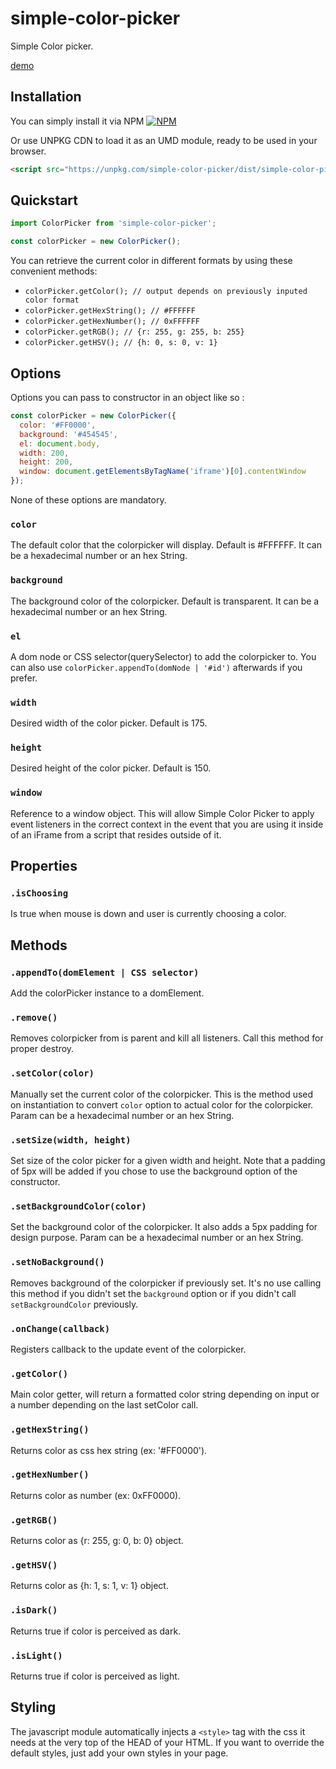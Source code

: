 # simple-color-picker

Simple Color picker.

[demo](https://superguigui.github.io/simple-color-picker)

## Installation
You can simply install it via NPM
[![NPM](https://nodei.co/npm/simple-color-picker.png)](https://nodei.co/npm/simple-color-picker/)

Or use UNPKG CDN to load it as an UMD module, ready to be used in your browser.
```html
<script src="https://unpkg.com/simple-color-picker/dist/simple-color-picker.umd.js"/>
```

## Quickstart
```javascript
import ColorPicker from 'simple-color-picker';

const colorPicker = new ColorPicker();
```

You can retrieve the current color in different formats by using these convenient methods: 
* `colorPicker.getColor(); // output depends on previously inputed color format`
* `colorPicker.getHexString(); // #FFFFFF`
* `colorPicker.getHexNumber(); // 0xFFFFFF`
* `colorPicker.getRGB(); // {r: 255, g: 255, b: 255}`
* `colorPicker.getHSV(); // {h: 0, s: 0, v: 1}`

## Options
Options you can pass to constructor in an object like so :
```javascript
const colorPicker = new ColorPicker({
  color: '#FF0000',
  background: '#454545',
  el: document.body,
  width: 200,
  height: 200,
  window: document.getElementsByTagName('iframe')[0].contentWindow
});
```

None of these options are mandatory.

### `color`
The default color that the colorpicker will display. Default is #FFFFFF. It can be a hexadecimal number or an hex String.

### `background`
The background color of the colorpicker. Default is transparent. It can be a hexadecimal number or an hex String.

### `el`
A dom node or CSS selector(querySelector) to add the colorpicker to. You can also use `colorPicker.appendTo(domNode | '#id')` afterwards if you prefer.

### `width`
Desired width of the color picker. Default is 175.

### `height`
Desired height of the color picker. Default is 150.

### `window`
Reference to a window object. This will allow Simple Color Picker to apply event listeners in the correct context in the event that you are using it inside of an iFrame from a script that resides outside of it.

## Properties

### `.isChoosing`
Is true when mouse is down and user is currently choosing a color.

## Methods

### `.appendTo(domElement | CSS selector)`
Add the colorPicker instance to a domElement.

### `.remove()`
Removes colorpicker from is parent and kill all listeners. Call this method for proper destroy.

### `.setColor(color)`
Manually set the current color of the colorpicker. This is the method used on instantiation to convert `color` option to actual color for the colorpicker. Param can be a hexadecimal number or an hex String.

### `.setSize(width, height)`
Set size of the color picker for a given width and height. Note that a padding of 5px will be added if you chose to use the background option of the constructor.

### `.setBackgroundColor(color)`
Set the background color of the colorpicker. It also adds a 5px padding for design purpose. Param can be a hexadecimal number or an hex String.

### `.setNoBackground()`
Removes background of the colorpicker if previously set. It's no use calling this method if you didn't set the `background` option or if you didn't call `setBackgroundColor` previously.

### `.onChange(callback)`
Registers callback to the update event of the colorpicker.

### `.getColor()`
Main color getter, will return a formatted color string depending on input or a number depending on the last setColor call.

### `.getHexString()`
Returns color as css hex string (ex: '#FF0000').

### `.getHexNumber()`
Returns color as number (ex: 0xFF0000).

### `.getRGB()`
Returns color as {r: 255, g: 0, b: 0} object.

### `.getHSV()`
Returns color as {h: 1, s: 1, v: 1} object.

### `.isDark()`
Returns true if color is perceived as dark.

### `.isLight()`
Returns true if color is perceived as light.

## Styling
The javascript module automatically injects a `<style>` tag with the css it needs at the very top of the HEAD of your HTML.
If you want to override the default styles, just add your own styles in your page.
